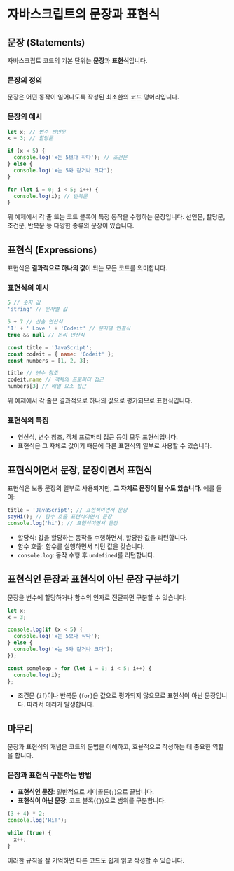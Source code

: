 # 자바스크립트의 문장과 표현식

## 문장 (Statements)
자바스크립트 코드의 기본 단위는 **문장**과 **표현식**입니다. 

### 문장의 정의
문장은 어떤 동작이 일어나도록 작성된 최소한의 코드 덩어리입니다.

### 문장의 예시
```javascript
let x; // 변수 선언문
x = 3; // 할당문

if (x < 5) {
  console.log('x는 5보다 작다'); // 조건문
} else {
  console.log('x는 5와 같거나 크다');
}

for (let i = 0; i < 5; i++) {
  console.log(i); // 반복문
}
```
위 예제에서 각 줄 또는 코드 블록이 특정 동작을 수행하는 문장입니다. 선언문, 할당문, 조건문, 반복문 등 다양한 종류의 문장이 있습니다.

## 표현식 (Expressions)
표현식은 **결과적으로 하나의 값**이 되는 모든 코드를 의미합니다.

### 표현식의 예시
```javascript
5 // 숫자 값
'string' // 문자열 값

5 + 7 // 산술 연산식
'I' + ' Love ' + 'Codeit' // 문자열 연결식
true && null // 논리 연산식

const title = 'JavaScript';
const codeit = { name: 'Codeit' };
const numbers = [1, 2, 3];

title // 변수 참조
codeit.name // 객체의 프로퍼티 접근
numbers[3] // 배열 요소 접근
```
위 예제에서 각 줄은 결과적으로 하나의 값으로 평가되므로 표현식입니다.

### 표현식의 특징
- 연산식, 변수 참조, 객체 프로퍼티 접근 등이 모두 표현식입니다.
- 표현식은 그 자체로 값이기 때문에 다른 표현식의 일부로 사용할 수 있습니다.

## 표현식이면서 문장, 문장이면서 표현식
표현식은 보통 문장의 일부로 사용되지만, **그 자체로 문장이 될 수도 있습니다**. 예를 들어:

```javascript
title = 'JavaScript'; // 표현식이면서 문장
sayHi(); // 함수 호출 표현식이면서 문장
console.log('hi'); // 표현식이면서 문장
```
- 할당식: 값을 할당하는 동작을 수행하면서, 할당한 값을 리턴합니다.
- 함수 호출: 함수를 실행하면서 리턴 값을 갖습니다.
- `console.log`: 동작 수행 후 `undefined`를 리턴합니다.

## 표현식인 문장과 표현식이 아닌 문장 구분하기
문장을 변수에 할당하거나 함수의 인자로 전달하면 구분할 수 있습니다:

```javascript
let x;
x = 3;

console.log(if (x < 5) {
  console.log('x는 5보다 작다');
} else {
  console.log('x는 5와 같거나 크다');
});

const someloop = for (let i = 0; i < 5; i++) {
  console.log(i);
};
```
- 조건문 (`if`)이나 반복문 (`for`)은 값으로 평가되지 않으므로 표현식이 아닌 문장입니다. 따라서 에러가 발생합니다.

## 마무리
문장과 표현식의 개념은 코드의 문법을 이해하고, 효율적으로 작성하는 데 중요한 역할을 합니다.

### 문장과 표현식 구분하는 방법
- **표현식인 문장**: 일반적으로 세미콜론(`;`)으로 끝납니다.
- **표현식이 아닌 문장**: 코드 블록(`{}`)으로 범위를 구분합니다.

```javascript
(3 + 4) * 2;
console.log('Hi!');

while (true) {
  x++;
}
```
이러한 규칙을 잘 기억하면 다른 코드도 쉽게 읽고 작성할 수 있습니다.
